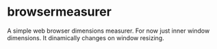 # browsermeasurer
A simple web browser dimensions measurer. For now just inner window dimensions. It dinamically changes on window resizing.
